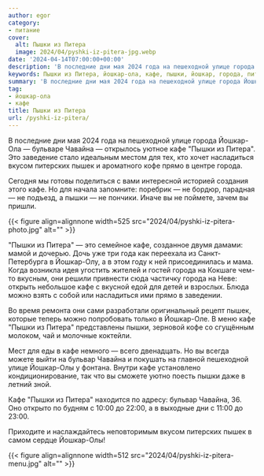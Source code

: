 ```yaml
---
author: egor
category:
- питание
cover:
  alt: Пышки из Питера
  image: 2024/04/pyshki-iz-pitera-jpg.webp
date: '2024-04-14T07:00:00+00:00'
description: 'В последние дни мая 2024 года на пешеходной улице города Йошкар-Ола — бульваре Чавайна — открылось уютное кафе "Пышки из Питера". Это заведение стало...'
keywords: Пышки из Питера, йошкар-ола, кафе, пышки, йошкар, города, питера, 2024, чавайна, пышек, дни, года, пешеходной, улице, это, насладиться, вкусом
summary: 'В последние дни мая 2024 года на пешеходной улице города Йошкар-Ола — бульваре Чавайна — открылось уютное кафе "Пышки из Питера". Это заведение стало...'
tag:
- йошкар-ола
- кафе
title: Пышки из Питера
url: /pyshki-iz-pitera/
---
```


В последние дни мая 2024 года на пешеходной улице города Йошкар-Ола — бульваре Чавайна — открылось уютное кафе "Пышки из Питера". Это заведение стало идеальным местом для тех, кто хочет насладиться вкусом питерских пышек и ароматного кофе прямо в центре города.

Сегодня мы готовы поделиться с вами интересной историей создания этого кафе. Но для начала запомните: поребрик — не бордюр, парадная — не подъезд, а пышки — не пончики. Иначе вы не поймете, зачем вы пришли.

{{< figure align=alignnone width=525 src="2024/04/pyshki-iz-pitera-photo.jpg" alt="" >}}

"Пышки из Питера" — это семейное кафе, созданное двумя дамами: мамой и дочерью. Дочь уже три года как переехала из Санкт-Петербурга в Йошкар-Олу, а в этом году к ней присоединилась и мама. Когда возникла идея угостить жителей и гостей города на Кокшаге чем-то вкусным, они решили привнести сюда частичку города на Неве: открыть небольшое кафе с вкусной едой для детей и взрослых. Блюда можно взять с собой или насладиться ими прямо в заведении.

Во время ремонта они сами разработали оригинальный рецепт пышек, которые теперь можно попробовать только в Йошкар-Оле. В меню кафе "Пышки из Питера" представлены пышки, зерновой кофе со сгущённым молоком, чай и молочные коктейли.

Мест для еды в кафе немного — всего двенадцать. Но вы всегда можете выйти на бульвар Чавайна и покушать на главной пешеходной улице Йошкар-Олы у фонтана. Внутри кафе установлено кондиционирование, так что вы сможете уютно поесть пышки даже в летний зной.

Кафе "Пышки из Питера" находится по адресу: бульвар Чавайна, 36\. Оно открыто по будням с 10:00 до 22:00, а в выходные дни с 11:00 до 23:00.

Приходите и наслаждайтесь неповторимым вкусом питерских пышек в самом сердце Йошкар-Олы!

{{< figure align=alignnone width=512 src="2024/04/pyshki-iz-pitera-menu.jpg" alt="" >}}